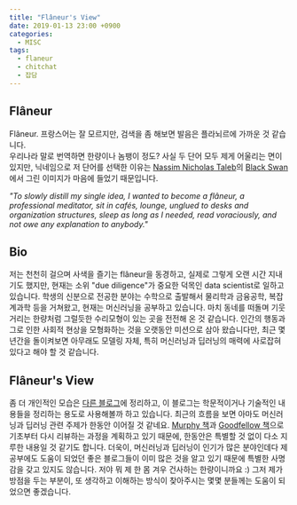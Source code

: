 ```yaml
---
title: "Flâneur's View"
date: 2019-01-13 23:00 +0900
categories: 
  - MISC
tags:
  - flaneur
  - chitchat
  - 잡담
---
```


## Flâneur
Flâneur.
프랑스어는 잘 모르지만, 검색을 좀 해보면 발음은 플라뇌르에 가까운 것 같습니다.  
우리나라 말로 번역하면 한량이나 놈팽이 정도? 사실 두 단어 모두 제게 어울리는 면이 있지만, 닉네임으로 저 단어를 선택한 이유는 [Nassim Nicholas Taleb](https://en.wikipedia.org/wiki/Nassim_Nicholas_Taleb)의 [Black Swan](https://search.daum.net/search?w=bookpage&bookId=1313424&tab=introduction&DA=LB2&q=%EB%B8%94%EB%9E%99%EC%8A%A4%EC%99%84)에서 그린 이미지가 마음에 들었기 때문입니다. 

*"To slowly distill my single idea, I wanted to become a flâneur, a professional meditator, sit in cafés, lounge, unglued to desks and organization structures, sleep as long as I needed, read voraciously, and not owe any explanation to anybody."*

## Bio
저는 천천히 걸으며 사색을 즐기는 flâneur을 동경하고, 실제로 그렇게 오랜 시간 지내기도 했지만, 현재는 소위 "due diligence"가 중요한 덕목인 data scientist로 일하고 있습니다. 
학생의 신분으로 전공한 분야는 수학으로 출발해서 물리학과 금융공학, 복잡계과학 등을 거쳐왔고, 현재는 머신러닝을 공부하고 있습니다. 마치 동네를 떠돌며 기웃거리는 한량처럼 그럴듯한 수리모형이 있는 곳을 전전해 온 것 같습니다. 인간의 행동과 그로 인한 사회적 현상을 모형화하는 것을 오랫동안 미션으로 삼아 왔습니다만, 최근 몇 년간을 돌이켜보면 아무래도 모델링 자체, 특히 머신러닝과 딥러닝의 매력에 사로잡혀 있다고 해야 할 것 같습니다. 

## Flâneur's View
좀 더 개인적인 모습은 [다른 블로그](http://leflaneur.tistory.com/)에 정리하고, 이 블로그는 학문적이거나 기술적인 내용들을 정리하는 용도로 사용해볼까 하고 있습니다. 최근의 흐름을 보면 아마도 머신러닝과 딥러닝 관련 주제가 한동안 이어질 것 같네요. [Murphy 책](https://mitpress.mit.edu/books/machine-learning-1)과 [Goodfellow 책](https://www.deeplearningbook.org/)으로 기초부터 다시 리뷰하는 과정을 계획하고 있기 때문에, 한동안은 특별할 것 없이 다소 지루한 내용일 것 같기도 합니다. 더욱이, 머신러닝과 딥러닝이 인기가 많은 분야인데다 제 공부에도 도움이 되었던 좋은 블로그들이 이미 많은 것을 알고 있기 때문에 특별한 사명감을 갖고 있지도 않습니다. 저야 뭐 제 한 몸 겨우 건사하는 한량이니까요 :) 그저 제가 방점을 두는 부분이, 또 생각하고 이해하는 방식이 찾아주시는 몇몇 분들께는 도움이 되었으면 좋겠습니다. 
